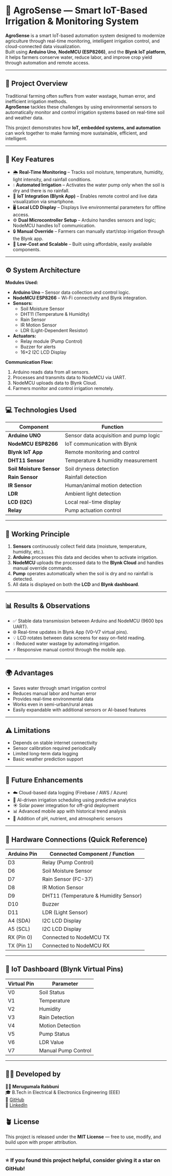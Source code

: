 # 🌾 AgroSense — Smart IoT-Based Irrigation & Monitoring System

**AgroSense** is a smart IoT-based automation system designed to modernize agriculture through real-time monitoring, intelligent irrigation control, and cloud-connected data visualization.  
Built using **Arduino Uno**, **NodeMCU (ESP8266)**, and the **Blynk IoT platform**, it helps farmers conserve water, reduce labor, and improve crop yield through automation and remote access.

---

## 📘 Project Overview

Traditional farming often suffers from water wastage, human error, and inefficient irrigation methods.  
**AgroSense** tackles these challenges by using environmental sensors to automatically monitor and control irrigation systems based on real-time soil and weather data.

This project demonstrates how **IoT, embedded systems, and automation** can work together to make farming more sustainable, efficient, and intelligent.

---

## 🧠 Key Features

- 🌦️ **Real-Time Monitoring** – Tracks soil moisture, temperature, humidity, light intensity, and rainfall conditions.
- 💧 **Automated Irrigation** – Activates the water pump only when the soil is dry and there is no rainfall.
- 📱 **IoT Integration (Blynk App)** – Enables remote control and live data visualization via smartphone.
- 🖥️ **Local LCD Display** – Displays live environmental parameters for offline access.
- ⚙️ **Dual Microcontroller Setup** – Arduino handles sensors and logic; NodeMCU handles IoT communication.
- 🔒 **Manual Override** – Farmers can manually start/stop irrigation through the Blynk app.
- 🌱 **Low-Cost and Scalable** – Built using affordable, easily available components.

---

## ⚙️ System Architecture

**Modules Used:**
- **Arduino Uno** – Sensor data collection and control logic.
- **NodeMCU ESP8266** – Wi-Fi connectivity and Blynk integration.
- **Sensors:**
  - Soil Moisture Sensor  
  - DHT11 (Temperature & Humidity)  
  - Rain Sensor  
  - IR Motion Sensor  
  - LDR (Light-Dependent Resistor)
- **Actuators:**
  - Relay module (Pump Control)
  - Buzzer for alerts
  - 16×2 I2C LCD Display

**Communication Flow:**
1. Arduino reads data from all sensors.
2. Processes and transmits data to NodeMCU via UART.
3. NodeMCU uploads data to Blynk Cloud.
4. Farmers monitor and control irrigation remotely.

---

## 💻 Technologies Used

| Component | Function |
|------------|-----------|
| **Arduino UNO** | Sensor data acquisition and pump logic |
| **NodeMCU ESP8266** | IoT communication with Blynk |
| **Blynk IoT App** | Remote monitoring and control |
| **DHT11 Sensor** | Temperature & humidity measurement |
| **Soil Moisture Sensor** | Soil dryness detection |
| **Rain Sensor** | Rainfall detection |
| **IR Sensor** | Human/animal motion detection |
| **LDR** | Ambient light detection |
| **LCD (I2C)** | Local real-time display |
| **Relay** | Pump actuation control |

---

## 🧩 Working Principle

1. **Sensors** continuously collect field data (moisture, temperature, humidity, etc.).  
2. **Arduino** processes this data and decides when to activate irrigation.  
3. **NodeMCU** uploads the processed data to the **Blynk Cloud** and handles manual override commands.  
4. **Pump** operates automatically when the soil is dry and no rainfall is detected.  
5. All data is displayed on both the **LCD** and **Blynk dashboard**.

---

## 📊 Results & Observations

- ✅ Stable data transmission between Arduino and NodeMCU (9600 bps UART).  
- 🌐 Real-time updates in Blynk App (V0–V7 virtual pins).  
- 💡 LCD rotates between data screens for easy on-field reading.  
- 💧 Reduced water wastage by automating irrigation.  
- ⚡ Responsive manual control through the mobile app.

---

## 🌍 Advantages

- Saves water through smart irrigation control  
- Reduces manual labor and human error  
- Provides real-time environmental data  
- Works even in semi-urban/rural areas  
- Easily expandable with additional sensors or AI-based features  

---

## ⚠️ Limitations

- Depends on stable internet connectivity  
- Sensor calibration required periodically  
- Limited long-term data logging  
- Basic weather prediction support  

---

## 🚀 Future Enhancements

- ☁️ Cloud-based data logging (Firebase / AWS / Azure)  
- 🤖 AI-driven irrigation scheduling using predictive analytics  
- ☀️ Solar power integration for off-grid deployment  
- 📊 Advanced mobile app with historical trend analysis  
- 🧪 Addition of pH, nutrient, and atmospheric sensors  

---

## 🧰 Hardware Connections (Quick Reference)

| **Arduino Pin** | **Connected Component / Function** |
|-----------------|------------------------------------|
| D3 | Relay (Pump Control) |
| D6 | Soil Moisture Sensor |
| D7 | Rain Sensor (FC-37) |
| D8 | IR Motion Sensor |
| D9 | DHT11 (Temperature & Humidity Sensor) |
| D10 | Buzzer |
| D11 | LDR (Light Sensor) |
| A4 (SDA) | I2C LCD Display |
| A5 (SCL) | I2C LCD Display |
| RX (Pin 0) | Connected to NodeMCU TX |
| TX (Pin 1) | Connected to NodeMCU RX |

---

## 📲 IoT Dashboard (Blynk Virtual Pins)

| Virtual Pin | Parameter |
|--------------|------------|
| V0 | Soil Status |
| V1 | Temperature |
| V2 | Humidity |
| V3 | Rain Detection |
| V4 | Motion Detection |
| V5 | Pump Status |
| V6 | LDR Value |
| V7 | Manual Pump Control |

---

## 👨‍🔧 Developed by  

**👨‍🔧 Merugumala Rabbuni**  
🎓 B.Tech in Electrical & Electronics Engineering (EEE)  
🔗 [GitHub](https://github.com/rabbunimerugumala)  
💼 [LinkedIn](https://www.linkedin.com/in/merugumala-rabbuni)


## 🪴 License

This project is released under the **MIT License** — free to use, modify, and build upon with proper attribution.

---

### ⭐ If you found this project helpful, consider giving it a star on GitHub!
